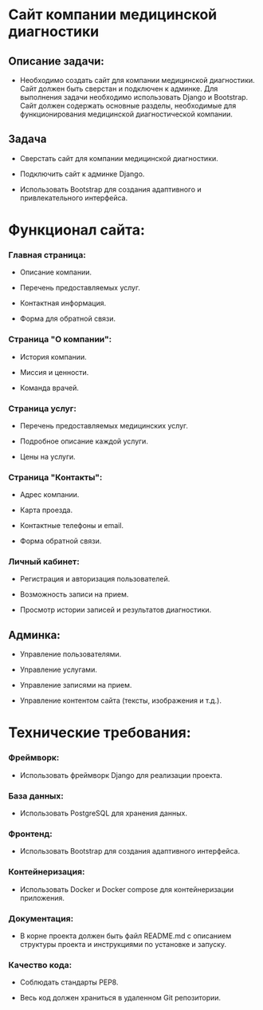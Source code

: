 # Сайт компании медицинской диагностики

## Описание задачи:
- Необходимо создать сайт для компании медицинской диагностики. Сайт должен быть сверстан и подключен к админке. Для выполнения задачи необходимо использовать Django и Bootstrap. Сайт должен содержать основные разделы, необходимые для функционирования медицинской диагностической компании.
## Задача
- Сверстать сайт для компании медицинской диагностики.

- Подключить сайт к админке Django.

- Использовать Bootstrap для создания адаптивного и привлекательного интерфейса.

# Функционал сайта:
### Главная страница: 

- Описание компании.

- Перечень предоставляемых услуг.

- Контактная информация.

- Форма для обратной связи.

### Страница "О компании": 

- История компании.

- Миссия и ценности.

- Команда врачей.

### Страница услуг: 

- Перечень предоставляемых медицинских услуг.

- Подробное описание каждой услуги.

- Цены на услуги.

### Страница "Контакты": 

- Адрес компании.

- Карта проезда.

- Контактные телефоны и email.

- Форма обратной связи.

### Личный кабинет: 

- Регистрация и авторизация пользователей.

- Возможность записи на прием. 

- Просмотр истории записей и результатов диагностики.

## Админка: 

- Управление пользователями.

- Управление услугами.

- Управление записями на прием.

- Управление контентом сайта (тексты, изображения и т.д.).


# Технические требования:
### Фреймворк: 

- Использовать фреймворк Django для реализации проекта.

### База данных: 

- Использовать PostgreSQL для хранения данных.

### Фронтенд: 

- Использовать Bootstrap для создания адаптивного интерфейса.
### Контейнеризация:
- Использовать Docker и Docker compose для контейнеризации приложения.

### Документация: 

- В корне проекта должен быть файл README.md с описанием структуры проекта и инструкциями по установке и запуску.

### Качество кода: 

- Соблюдать стандарты PEP8.

- Весь код должен храниться в удаленном Git репозитории.